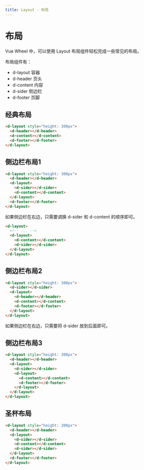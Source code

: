 ```yaml
---
title: Layout - 布局
---
```

# 布局

Vue Wheel 中，可以使用 Layout 布局组件轻松完成一些常见的布局。

布局组件有：

- d-layout 容器
- d-header 页头
- d-content 内容
- d-sider 侧边栏
- d-footer 页脚

## 经典布局

<wrapper>
  <layout1></layout1>
</wrapper>

```html
<d-layout style="height: 300px">
  <d-header></d-header>
  <d-content></d-content>
  <d-footer></d-footer>
</d-layout>
```

## 侧边栏布局1

<wrapper>
  <layout2></layout2>
</wrapper>

```html
<d-layout style="height: 300px">
  <d-header></d-header>
  <d-layout>
    <d-sider></d-sider>
    <d-content></d-content>
  </d-layout>
  <d-footer></d-footer>
</d-layout>
```

如果侧边栏在右边，只需要调换 d-sider 和 d-content 的顺序即可。

```html
<d-layout>
  <!-- ... -->
  <d-layout>
    <d-content></d-content>
    <d-sider></d-sider>
  </d-layout>
</d-layout>
```

## 侧边栏布局2

<wrapper>
  <layout3></layout3>
</wrapper>

```html
<d-layout style="height: 300px">
  <d-sider></d-sider>
  <d-layout>
    <d-header></d-header>
    <d-content></d-content>
    <d-footer></d-footer>
  </d-layout>
</d-layout>
```

如果侧边栏在右边，只需要将 d-sider 放到后面即可。

## 侧边栏布局3

<wrapper>
  <layout4></layout4>
</wrapper>

```html
<d-layout style="height: 300px">
  <d-header></d-header>
  <d-layout>
    <d-sider></d-sider>
    <d-layout>
      <d-content></d-content>
      <d-footer></d-footer>
    </d-layout>
  </d-layout>
</d-layout>
```

## 圣杯布局

<wrapper>
  <layout5></layout5>
</wrapper>

```html
<d-layout style="height: 300px">
  <d-header></d-header>
  <d-layout>
    <d-sider></d-sider>
    <d-content></d-content>
    <d-sider></d-sider>
  </d-layout>
  <d-footer></d-footer>
</d-layout>
```
